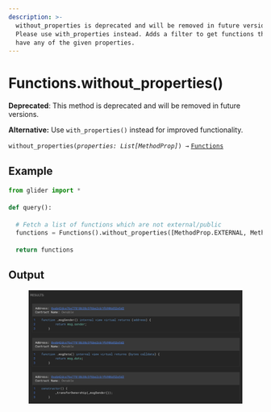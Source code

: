 ```yaml
---
description: >-
  without_properties is deprecated and will be removed in future versions.
  Please use with_properties instead. Adds a filter to get functions that don't
  have any of the given properties.
---
```


# Functions.without\_properties()

**Deprecated**: This method is deprecated and will be removed in future versions.

**Alternative:** Use `with_properties()` instead for improved functionality.

`without_properties(`_`properties: List[MethodProp]`_`) →` [`Functions`](./)

## Example

```python
from glider import *

def query():
  
  # Fetch a list of functions which are not external/public
  functions = Functions().without_properties([MethodProp.EXTERNAL, MethodProp.PUBLIC]).exec(3)

  return functions
```

## Output

<figure><img src="../../../.gitbook/assets/image (12) (1) (1).png" alt=""><figcaption></figcaption></figure>
